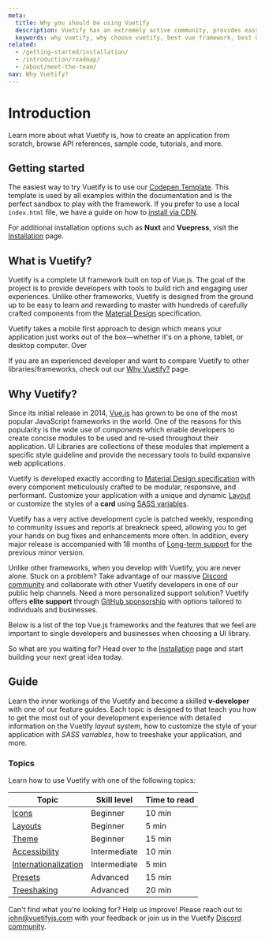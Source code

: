 ```yaml
---
meta:
  title: Why you should be using Vuetify
  description: Vuetify has an extremely active community, provides easy to use Material Design components and is consistently updated.
  keywords: why vuetify, why choose vuetify, best vue framework, best ui framework
related:
  - /getting-started/installation/
  - /introduction/roadmap/
  - /about/meet-the-team/
nav: Why Vuetify?
---
```


# Introduction

Learn more about what Vuetify is, how to create an application from scratch, browse API references, sample code, tutorials, and more.

<promoted-ad slug="vuemastery-getting-started" />

## Getting started

The easiest way to try Vuetify is to use our [Codepen Template](https://template.vuetifyjs.com/). This template is used by all examples within the documentation and is the perfect sandbox to play with the framework. If you prefer to use a local `index.html` file, we have a guide on how to [install via CDN](/getting-started/installation/#cdn-usage).

For additional installation options such as **Nuxt** and **Vuepress**,  visit the [Installation](/getting-started/installation/) page.

## What is Vuetify?

Vuetify is a complete UI framework built on top of Vue.js. The goal of the project is to provide developers with tools to build rich and engaging user experiences. Unlike other frameworks, Vuetify is designed from the ground up to be easy to learn and rewarding to master with hundreds of carefully crafted components from the [Material Design](https://material.io/) specification.

Vuetify takes a mobile first approach to design which means your application just works out of the box—whether it's on a phone, tablet, or desktop computer. Over

If you are an experienced developer and want to compare Vuetify to other libraries/frameworks, check out our [Why Vuetify?](/introduction/why-vuetify/) page.

## Why Vuetify?

Since its initial release in 2014, [Vue.js](https://vuejs.org/) has grown to be one of the most popular JavaScript frameworks in the world. One of the reasons for this popularity is the wide use of _components_ which enable developers to create concise modules to be used and re-used throughout their application. UI Libraries are collections of these modules that implement a specific style guideline and provide the necessary tools to build expansive web applications.

Vuetify is developed exactly according to [Material Design specification](https://material.io/guidelines/) with every component meticulously crafted to be modular, responsive, and performant. Customize your application with a unique and dynamic [Layout](/features/layouts/) or customize the styles of a **card** using [SASS variables](/features/sass-variables/).

Vuetify has a very active development cycle is patched weekly, responding to community issues and reports at breakneck speed, allowing you to get your hands on bug fixes and enhancements more often. In addition, every major release is accompanied with 18 months of [Long-term support](/introduction/long-term-support/) for the previous minor version.

Unlike other frameworks, when you develop with Vuetify, you are never alone. Stuck on a problem? Take advantage of our massive [Discord community](https://community.vuetifyjs.com/) and collaborate with other Vuetify developers in one of our public help channels. Need a more personalized support solution? Vuetify offers **elite support** through [GitHub sponsorship](https://github.com/sponsors/johnleider) with options tailored to individuals and businesses.

Below is a list of the top Vue.js frameworks and the features that we feel are important to single developers and businesses when choosing a UI library.

<vuetify-comparison />

So what are you waiting for? Head over to the [Installation](/getting-started/installation/) page and start building your next great idea today.

## Guide

Learn the inner workings of the Vuetify and become a skilled **v-developer** with one of our feature guides. Each topic is designed to that teach you how to get the most out of your development experience with detailed information on the Vuetify _layout_ system, how to customize the style of your application with _SASS variables_, how to treeshake your application, and more.

<promoted-ad slug="vuetify-discord" />

### Topics

Learn how to use Vuetify with one of the following topics:

| Topic | Skill level | Time to read |
| ------- | ----------- | ------------ |
| [Icons](/features/icons/) | Beginner | 10 min |
| [Layouts](/features/layouts/) | Beginner | 5 min |
| [Theme](/features/theme/) | Beginner | 15 min |
| [Accessibility](/features/accessibility) | Intermediate | 10 min |
| [Internationalization](/features/internationalization/) | Intermediate | 5 min |
| [Presets](/features/presets/) | Advanced | 15 min |
| [Treeshaking](/features/treeshaking/) | Advanced | 20 min |

Can't find what you're looking for? Help us improve! Please reach out to [john@vuetifyjs.com](mailto:john@vuetifyjs.com) with your feedback or join us in the Vuetify [Discord community](https://community.vuetifyjs.com/).

<backmatter />
